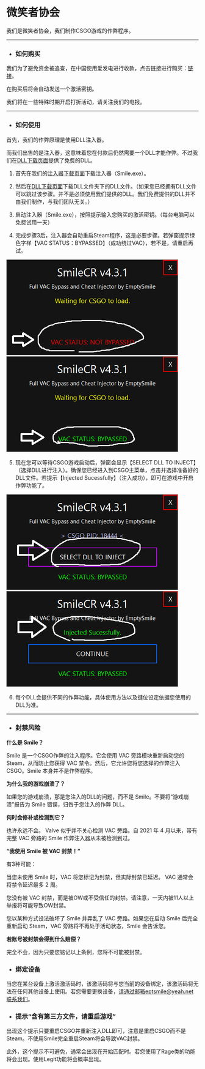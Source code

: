 # 微笑者协会

我们是微笑者协会，我们制作CSGO游戏的作弊程序。

***

- ### 如何购买

我们为了避免资金被追查，在中国使用爱发电进行收款，点击链接进行购买：[链接](https://afdian.net/@eptsmile/plan)。

在购买后将会自动发送一个激活密钥。

我们将在一些特殊时期开启打折活动，请关注我们的电报。

***

- ### 如何使用

首先，我们的作弊原理是使用DLL注入器。

而我们出售的是注入器，这意味着您在付款后仍然需要一个DLL才能作弊。不过我们在[DLL下载页面](https://github.com/Empty-Smile/Empty-Smile.github.io/tree/DLL)提供了免费的DLL。

1. 首先在我们的[注入器下载页面](https://github.com/Empty-Smile/Empty-Smile.github.io/releases)下载注入器（Smile.exe）。

2. 然后在[DLL下载页面](https://github.com/Empty-Smile/Empty-Smile.github.io/tree/DLL)下载DLL文件夹下的DLL文件。（如果您已经拥有DLL文件可以跳过该步骤。并不是必须使用我们提供的DLL。我们免费提供的DLL并不由我们制作，与我们团队无关。）

3. 启动注入器（Smile.exe），按照提示输入您购买的激活密钥。（每台电脑可以免费试用一天）

4. 完成步骤3后，注入器会自动重启Steam程序，这是必要步骤。若弹窗提示绿色字样【VAC STATUS：BYPASSED】（成功绕过VAC），若不是，请重启再试。

![avatar](/img/1.png)  ![avatar](/img/2.png)

5. 现在您可以等待CSGO游戏启动后，弹窗会显示【SELECT DLL TO INJECT】（选择DLL进行注入）。确保您已经进入到CSGO主菜单，点击并选择准备好的DLL文件。若提示【Injected Sucessfully】（注入成功），即可在游戏中开启作弊功能了。

![avatar](/img/3.png)  ![avatar](/img/4.png)

6. 每个DLL会提供不同的作弊功能，具体使用方法以及键位设定依据您使用的DLL为准。

***

- ### 封禁风险

**什么是 Smile？**

Smile 是一个CSGO作弊的注入程序。它会使用 VAC 旁路模块重新启动您的 Steam，从而防止您获得 VAC 禁令。然后，它允许您将您选择的作弊注入 CSGO。Smile 本身并不是作弊程序。

**为什么我的游戏崩溃了？**

如果您的游戏崩溃，那是您注入的DLL的问题，而不是 Smile。不要将“游戏崩溃”报告为 Smile 错误，归咎于您注入的作弊 DLL。

**何时会修补或检测到它？**

也许永远不会。 Valve 似乎并不关心检测 VAC 旁路。自 2021 年 4 月以来，带有完整 VAC 旁路的 Smile 作弊注入器从未被检测到过。

**“我使用 Smile 被 VAC 封禁！”**

有3种可能：

当您未使用 Smile 时，VAC 将您标记为封禁，但实际封禁已延迟。 VAC 通常会将禁令延迟最多 2 周。

您没有被 VAC 封禁，而是被OW或不受信任的封禁。请注意，一天内被11人以上举报将可能导致OW封禁。

您以某种方式设法破坏了 Smile 并弄乱了 VAC 旁路。如果您在启动 Smile 后完全重新启动 Steam，VAC 旁路将不再处于活动状态，Smile 会告诉您。

**若账号被封禁会得到什么赔偿？**

完全不会，因为只要您铭记以上条例，您将不可能被封禁。

- ### 绑定设备

当您在某台设备上激活激活码时，该激活码将与您当前的设备绑定，该激活码将无法在任何其他设备上使用。若您需要更换设备，请通过邮箱eptsmile@yeah.net联系我们。


- ### 提示“含有第三方文件，请重启游戏”

出现这个提示只要重启CSGO并重新注入DLL即可，注意是重启CSGO而不是Steam。不使用Smile完全重启Steam将会导致VAC封禁。

此外，这个提示不可避免，通常会出现在开始匹配时。若您使用了Rage类的功能将会出现。使用Legit功能将会概率出现。
